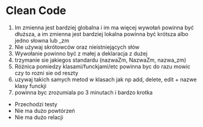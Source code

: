 # Clean Code
1. Im zmienna jest bardziej globalna i im ma więcej wywołań powinna być dłuższa, a im zmienna jest bardziej lokalna powinna być krótsza albo jedno słowna lub _zm
2. Nie używaj skrótowców oraz nieistniejących słów
3. Wywołanie powinno być z małej a deklaracja z dużej
4. trzymanie sie jakiegos standardu (nazwaZm, NazwaZm, nazwa_zm)
5. Różnica pomiedzy klasami/funckjami/etc powinna byc do razu mowic czy to rozni sie od reszty
6. uzywaj takich samych metod w klasach jak np add, delete, edit + nazwe klasy funckji
7. powinna byc zrozumiala po 3 minutach i bardzo krotka


* Przechodzi testy
* Nie ma dużo powtórzeń
* Nie ma dużo relacji
